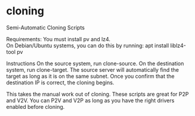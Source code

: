 # cloning
Semi-Automatic Cloning Scripts

Requirements:  You must install pv and lz4.   
On Debian/Ubuntu systems, you can do this by running:
apt install liblz4-tool pv

Instructions
On the source system, run clone-source.   On the destination system, run clone-target.   The source server will automatically find the target as long as it is on the same subnet.  Once you confirm that the destination IP is correct, the cloning begins.

This takes the manual work out of cloning.  These scripts are great for P2P and V2V.  You can P2V and V2P as long as you have the right drivers enabled before cloning.



